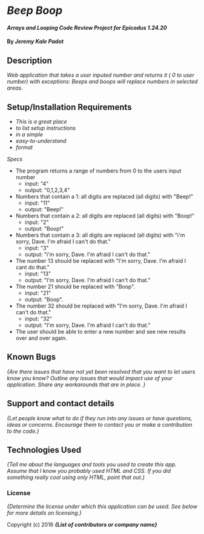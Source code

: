 # _Beep Boop_

#### _Arrays and Looping Code Review Project for Epicodus 1.24.20_

#### By _**Jeremy Kale Padot**_

## Description

_Web application that takes a user inputed number and returns it ( 0 to user number) with exceptions: Beeps and boops will replace numbers in selected areas._

## Setup/Installation Requirements

* _This is a great place_
* _to list setup instructions_
* _in a simple_
* _easy-to-understand_
* _format_

_Specs_
* The program returns a range of numbers from 0 to the users input number
  * input: "4"
  * output: "0,1,2,3,4"
* Numbers that contain a 1: all digits are replaced (all digits) with "Beep!"
  * input: "11"
  * output: "Beep!"
* Numbers that contain a 2: all digits are replaced (all digits) with "Boop!"
  * input: "2"
  * output: "Boop!"
* Numbers that contain a 3: all digits are replaced (all digits) with "i'm sorry, Dave. I'm afraid I can't do that."
  * input: "3"
  * output: "i'm sorry, Dave. I'm afraid I can't do that."
* The number 13 should be replaced with "I'm sorry, Dave. I'm afraid I cant do that."
  * input: "13" 
  * output: "I'm sorry, Dave. I'm afraid I can't do that."
* The number 21 should be replaced with "Boop".
  * input: "21"
  * output: "Boop".
* The number 32 should be replaced with "I'm sorry, Dave. I'm afraid I can't do that."
  * input: "32"
  * output: "I'm sorry, Dave. I'm afraid I can't do that."
* The user should be able to enter a new number and see new results over and over again.

## Known Bugs

_{Are there issues that have not yet been resolved that you want to let users know you know?  Outline any issues that would impact use of your application.  Share any workarounds that are in place. }_

## Support and contact details

_{Let people know what to do if they run into any issues or have questions, ideas or concerns.  Encourage them to contact you or make a contribution to the code.}_

## Technologies Used

_{Tell me about the languages and tools you used to create this app. Assume that I know you probably used HTML and CSS. If you did something really cool using only HTML, point that out.}_

### License

*{Determine the license under which this application can be used.  See below for more details on licensing.}*

Copyright (c) 2016 **_{List of contributors or company name}_**